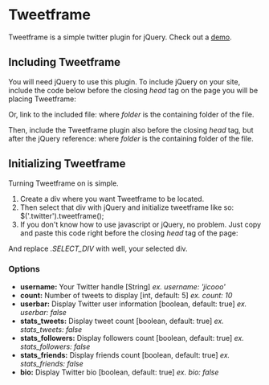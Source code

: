 # Tweetframe

Tweetframe is a simple twitter plugin for jQuery.
Check out a [demo](http://www.jicobaligod.com/tweetframe).

## Including Tweetframe

You will need jQuery to use this plugin. To include jQuery on your site, include the code below before the closing _head_ tag on the page you will be placing Tweetframe:
	<script type="text/javascript" src="http://code.jquery.com/jquery-1.4.2.min.js"></script>
	
Or, link to the included file:
	<script type="text/javascript" src="folder/jquery-1.4.2.min.js"></script>
where _folder_ is the containing folder of the file.

Then, include the Tweetframe plugin also before the closing _head_ tag, but after the jQuery reference:
	<script type="text/javascript" src="folder/jquery.tweetframe.js"></script>
where _folder_ is the containing folder of the file.

## Initializing Tweetframe

Turning Tweetframe on is simple.

1.	Create a div where you want Tweetframe to be located.
	<div class="twitter"></div>
2.	Then select that div with jQuery and initialize tweetframe like so:
	$('.twitter').tweetframe();
3.	If you don't know how to use javascript or jQuery, no problem. Just copy and paste this code right before the closing _head_ tag of the page:
	<script type="text/javascript">
		$('.SELECT_DIV').tweetframe();
	</script>
And replace _.SELECT_DIV_ with well, your selected div.

### Options

+	**username:**	Your Twitter handle [String] *ex. username: 'jicooo'*
+	**count:** 		Number of tweets to display [int, default: 5] *ex. count: 10*
+	**userbar:** 	Display Twitter user information [boolean, default: true] *ex. userbar: false*
+	**stats_tweets:**	Display tweet count [boolean, default: true] *ex. stats_tweets: false*
+	**stats_followers:** Display followers count [boolean, default: true] *ex. stats_followers: false*
+	**stats_friends:**	Display friends count [boolean, default: true] *ex. stats_friends: false*
+	**bio:**		Display Twitter bio [boolean, default: true] *ex. bio: false*
